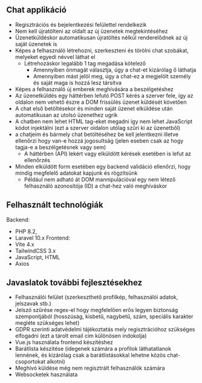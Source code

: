 ## Chat applikáció
- Regisztrációs és bejelentkezési felülettel rendelkezik 
- Nem kell újratölteni az oldalt az új üzenetek megtekintéséhez
- Üzenetküldéskor automatikusan újratöltés nélkül renderelődnek az új saját üzenetek is
- Képes a felhasználó létrehozni, szerkeszteni és törölni chat szobákat, melyeket egyedi névvel láthat el
    - Létrehozáskor legalább 1 tag megadása kötelező
        - Amennyiben önmagát választja, úgy a chat-et kizárólag ő láthatja
        - Amennyiben mást jelöl meg, úgy a chat-ez a megjelölt személy és saját maga is hozzá lesz társítva
- Képes a felhasználó új emberek meghívására a beszélgetéshez
- Az üzenetküldés egy háttérben lefutó POST kérés a szerver fele, így az oldalon nem vehető észre a DOM frissülés üzenet küldését követően
- A chat első betöltésekor és minden saját üzenet elküldése után automatikusan az utolsó üzenethez ugrik
- A chatben nem lehet HTML tag-eket megadni így nem lehet JavaScript kódot injektálni (ezt a szerver oldalon utólag szűri ki az üzenetből)
- a chatjeim és bármely chat betöltéséhez be kell jelentkezni illetve ellenőrzi hogy van-e hozzá jogosultság (jelen eseben csak az hogy tagja-e a beszélgetésnek vagy sem)
    - A háttérben (API) lekért vagy elküldött kérések esetében is lefut az ellenőrzés
- Minden elküldött form esetében egy backend validáció ellenőrzi, hogy mindig megfelelő adatokat kapjunk és rögzítsünk
    - Például nem adható át DOM mannipulációval egy nem létező felhasználó azonosítója (ID) a chat-hez való meghíváskor

## Felhasznált technológiák
Backend:
- PHP 8.2,
- Laravel 10.x
Frontend:
- Vite 4.x
- TailwindCSS 3.x
- JavaScript, HTML
- Axios

## Javaslatok további fejlesztésekhez 
- Felhasználói felület (szerkeszthető profilkép, felhasználói adatok, jelszavak stb.)
- Jelszó szűrése regex-el hogy megfelelően erős legyen biztonság szempontjából (hosszúság, kisbetű, nagybetű, szám, speciális karakter megléte szükséges lehet)
- GDPR szerinti adatvédelmi tájékoztatás mely regisztrációhoz szükséges elfogadni (ezt a tárolt email cím különösen indokolja)
- Vue.js használata frontend készítéshez
- Barátlista készítése (idegenek számára a profilok láthatatlanok lennének, és kizárólag csak a barátlistásokkal lehetne közös chat-csoportokat alkotni)
- Meghívó küldése még nem regisztrált felhasználók számára
- Websocketek használata
